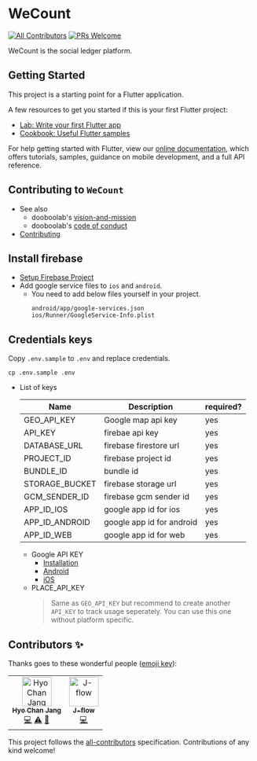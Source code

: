 # WeCount
[![All Contributors](https://img.shields.io/badge/all_contributors-5-orange.svg?style=flat-square)](#contributors)
[![PRs Welcome](https://img.shields.io/badge/PRs-welcome-brightgreen.svg?style=flat-square)](CONTRIBUTING.md)

WeCount is the social ledger platform.

## Getting Started

This project is a starting point for a Flutter application.

A few resources to get you started if this is your first Flutter project:

- [Lab: Write your first Flutter app](https://flutter.io/docs/get-started/codelab)
- [Cookbook: Useful Flutter samples](https://flutter.io/docs/cookbook)

For help getting started with Flutter, view our 
[online documentation](https://flutter.io/docs), which offers tutorials, 
samples, guidance on mobile development, and a full API reference.

## Contributing to `WeCount`
* See also
  - dooboolab's [vision-and-mission](https://github.com/dooboolab/dooboolab.com/blob/master/vision-and-mission.md)
  - dooboolab's [code of conduct](https://github.com/dooboolab/dooboolab.com/blob/master/code-of-conduct.md)
* [Contributing](CONTRIBUTING.md)

## Install firebase
* [Setup Firebase Project](https://firebase.google.com/docs/flutter/setup)
* Add google service files to `ios` and `android`.
  - You need to add below files yourself in your project.
    ```
    android/app/google-services.json
    ios/Runner/GoogleService-Info.plist
    ```

## Credentials keys
Copy `.env.sample` to `.env` and replace credentials.
```
cp .env.sample .env
```
* List of keys

  | Name             | Description                | required?    |
  |------------------|----------------------------|--------------|
  | GEO_API_KEY      | Google map api key         | yes          |
  | API_KEY          | firebae api key            | yes          |
  | DATABASE_URL     | firebase firestore url     | yes          |
  | PROJECT_ID       | firebase project id        | yes          |
  | BUNDLE_ID        | bundle id                  | yes          |
  | STORAGE_BUCKET   | firebase storage url       | yes          |
  | GCM_SENDER_ID    | firebase gcm sender id     | yes          |
  | APP_ID_IOS       | google app id for ios      | yes          |
  | APP_ID_ANDROID   | google app id for android  | yes          |
  | APP_ID_WEB       | google app id for web      | yes          |

   - Google API KEY
     * [Installation](https://developers.google.com/maps/documentation/geocoding/get-api-key)
     * [Android](https://developers.google.com/maps/documentation/android-sdk/get-api-key)
     * [iOS](https://developers.google.com/maps/documentation/ios-sdk/get-api-key)
   - PLACE_API_KEY
     > Same as `GEO_API_KEY` but recommend to create another `API_KEY` to track usage seperately. You can use this one without platform specific.
## Contributors ✨

Thanks goes to these wonderful people ([emoji key](https://allcontributors.org/docs/en/emoji-key)):

<!-- ALL-CONTRIBUTORS-LIST:START - Do not remove or modify this section -->
<!-- prettier-ignore -->
<table>
  <tr>
    <td align="center"><a href="http://dooboolab.com"><img src="https://avatars0.githubusercontent.com/u/27461460?v=4" width="60px;" alt="Hyo Chan Jang"/><br /><sub><b>Hyo Chan Jang</b></sub></a><br /><a href="https://github.com/dooboolab/WeCount/commits?author=hyochan" title="Code">💻</a> <a href="https://github.com/dooboolab/WeCount/commits?author=hyochan" title="Tests">⚠️</a> <a href="https://github.com/dooboolab/WeCount/commits?author=hyochan" title="Documentation">📖</a></td>
    <td align="center"><a href="https://github.com/Jay-flow"><img src="https://avatars0.githubusercontent.com/u/29420674?v=4" width="60px;" alt="J-flow"/><br /><sub><b>J-flow</b></sub></a><br /><a href="https://github.com/dooboolab/WeCount/commits?author=Jay-flow" title="Code">💻</a></td>
  </tr>
</table>

<!-- ALL-CONTRIBUTORS-LIST:END -->

This project follows the [all-contributors](https://github.com/all-contributors/all-contributors) specification. Contributions of any kind welcome!
